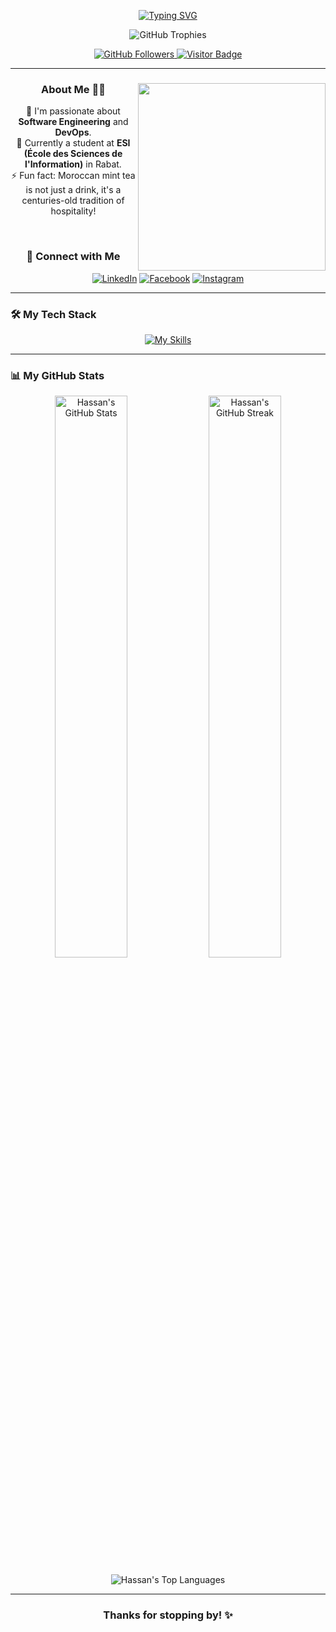 <div align="center">

<a href="https://git.io/typing-svg"><img src="https://readme-typing-svg.herokuapp.com?font=Fira+Code&size=35&pause=1000&color=3366FF&center=true&vCenter=true&width=500&height=70&lines=Hi+There!+👋;I'm+Hassan+Nfissi;A+Passionate+IT+Student;From+the+Kingdom+of+Morocco+%E2%9C%A8" alt="Typing SVG" /></a>

</div>

<p align="center">
  <img src="https://github-profile-trophy.vercel.app/?username=Hassan-Nfissi&theme=onedark&column=7&margin-w=15&margin-h=15" alt="GitHub Trophies" />
</p>

<p align="center">
  <a href="https://github.com/Hassan-Nfissi?tab=followers">
    <img src="https://img.shields.io/github/followers/Hassan-Nfissi?label=Followers&style=social" alt="GitHub Followers" />
  </a>
  <a href="https://github.com/Hassan-Nfissi">
    <img src="https://visitor-badge.laobi.icu/badge?page_id=Hassan-Nfissi.Hassan-Nfissi&left_color=blue&right_color=green" alt="Visitor Badge" />
  </a>
</p>

---

<div align="center">
    <img align="right" width="300" src="https://media.tenor.com/5bv_BndNtRQAAAAi/endingBrowse.gif" />
    <h3>About Me 👨‍💻</h3>
    <p>
        🔭 I'm passionate about <strong>Software Engineering</strong> and <strong>DevOps</strong>.<br>
        🌱 Currently a student at <strong>ESI (École des Sciences de l'Information)</strong> in Rabat.<br>
        ⚡ Fun fact: Moroccan mint tea is not just a drink, it's a centuries-old tradition of hospitality!
    </p>
    <br>
    <h3>🤝 Connect with Me</h3>
    <p>
        <a href="https://www.linkedin.com/in/hassan-nfissi-9b784428b/" target="_blank"><img src="https://img.shields.io/badge/LinkedIn-0077B5?style=for-the-badge&logo=linkedin&logoColor=white" alt="LinkedIn"/></a>
        <a href="https://web.facebook.com/hassan.nfissi.3/" target="_blank"><img src="https://img.shields.io/badge/Facebook-1877F2?style=for-the-badge&logo=facebook&logoColor=white" alt="Facebook"/></a>
        <a href="https://www.instagram.com/hassan_nfissi/" target="_blank"><img src="https://img.shields.io/badge/Instagram-E4405F?style=for-the-badge&logo=instagram&logoColor=white" alt="Instagram"/></a>
    </p>
</div>

---

### 🛠️ My Tech Stack

<p align="center">
  <a href="https://skillicons.dev">
    <img src="https://skillicons.dev/icons?i=python,java,html,css,js,docker,kubernetes,jenkins,git,github,bash,linux,mysql,postgres,sqlite,azure,gcp,nginx,tensorflow,opencv,anaconda,jupyter,vscode,pycharm,idea,maven&perline=8" alt="My Skills"/>
  </a>
</p>

---

### 📊 My GitHub Stats

<p align="center">
  <img src="https://github-readme-stats.vercel.app/api?username=Hassan-Nfissi&show_icons=true&theme=tokyonight&icon_color=3366FF&rank_icon=github&count_private=true" alt="Hassan's GitHub Stats" width="48%"/>
  <img src="https://github-readme-streak-stats.herokuapp.com/?user=Hassan-Nfissi&theme=tokyonight" alt="Hassan's GitHub Streak" width="48%"/>
</p>
<p align="center">
  <img src="https://github-readme-stats.vercel.app/api/top-langs/?username=Hassan-Nfissi&layout=compact&theme=tokyonight&langs_count=8&hide=html" alt="Hassan's Top Languages"/>
</p>

---

<div align="center">
  <h3>Thanks for stopping by! ✨</h3>
</div>
